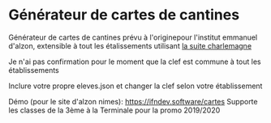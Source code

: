 # Générateur de cartes de cantines

Générateur de cartes de cantines prévu à l'originepour l'institut emmanuel d'alzon, extensible à tout les étalissements utilisant [la suite charlemagne](https://www.statim.fr/)

Je n'ai pas confirmation pour le moment que la clef est commune à tout les établissements

Inclure votre propre eleves.json et changer la clef selon votre établissement

Démo (pour le site d'alzon nimes): https://ifndev.software/cartes
Supporte les classes de la 3ème à la Terminale pour la promo 2019/2020
